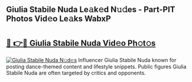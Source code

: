 ## Giulia Stabile Nuda Le𝚊k𝚎d N𝚞𝚍es - Part-PIT Photos Vid𝚎o Le𝚊ks WabxP

# <h2><a href="http://fbezly.evod.top/?m=Giulia+Stabile+Nuda">🔗 👉🔴 Giulia Stabile Nuda Vid𝚎o Ph𝚘t𝚘s</a></h2>

[![Giulia Stabile Nuda N𝚞d𝚎s](https://i.imgur.com/8V9OHl7.gif)](http://fbezly.evod.top/?m=Giulia+Stabile+Nuda)
Influencer Giulia Stabile Nuda known for posting dance-themed content and lifestyle snippets. Public figures Giulia Stabile Nuda are often targeted by critics and opponents. 
